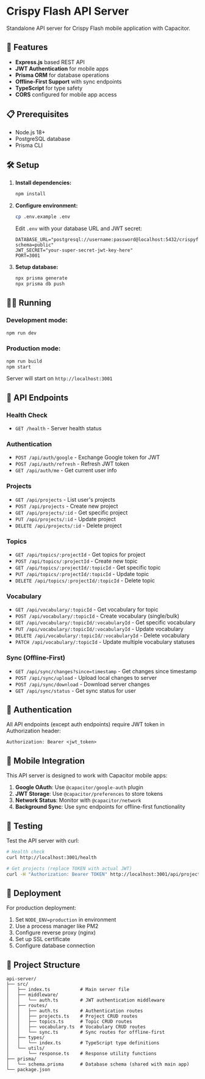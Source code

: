 # Crispy Flash API Server

Standalone API server for Crispy Flash mobile application with Capacitor.

## 🚀 Features

- **Express.js** based REST API
- **JWT Authentication** for mobile apps
- **Prisma ORM** for database operations
- **Offline-First Support** with sync endpoints
- **TypeScript** for type safety
- **CORS** configured for mobile app access

## 📋 Prerequisites

- Node.js 18+
- PostgreSQL database
- Prisma CLI

## 🛠️ Setup

1. **Install dependencies:**
   ```bash
   npm install
   ```

2. **Configure environment:**
   ```bash
   cp .env.example .env
   ```

   Edit `.env` with your database URL and JWT secret:
   ```env
   DATABASE_URL="postgresql://username:password@localhost:5432/crispyflash?schema=public"
   JWT_SECRET="your-super-secret-jwt-key-here"
   PORT=3001
   ```

3. **Setup database:**
   ```bash
   npx prisma generate
   npx prisma db push
   ```

## 🏃‍♂️ Running

### Development mode:
```bash
npm run dev
```

### Production mode:
```bash
npm run build
npm start
```

Server will start on `http://localhost:3001`

## 🔗 API Endpoints

### Health Check
- `GET /health` - Server health status

### Authentication
- `POST /api/auth/google` - Exchange Google token for JWT
- `POST /api/auth/refresh` - Refresh JWT token
- `GET /api/auth/me` - Get current user info

### Projects
- `GET /api/projects` - List user's projects
- `POST /api/projects` - Create new project
- `GET /api/projects/:id` - Get specific project
- `PUT /api/projects/:id` - Update project
- `DELETE /api/projects/:id` - Delete project

### Topics
- `GET /api/topics/:projectId` - Get topics for project
- `POST /api/topics/:projectId` - Create new topic
- `GET /api/topics/:projectId/:topicId` - Get specific topic
- `PUT /api/topics/:projectId/:topicId` - Update topic
- `DELETE /api/topics/:projectId/:topicId` - Delete topic

### Vocabulary
- `GET /api/vocabulary/:topicId` - Get vocabulary for topic
- `POST /api/vocabulary/:topicId` - Create vocabulary (single/bulk)
- `GET /api/vocabulary/:topicId/:vocabularyId` - Get specific vocabulary
- `PUT /api/vocabulary/:topicId/:vocabularyId` - Update vocabulary
- `DELETE /api/vocabulary/:topicId/:vocabularyId` - Delete vocabulary
- `PATCH /api/vocabulary/:topicId` - Update multiple vocabulary statuses

### Sync (Offline-First)
- `GET /api/sync/changes?since=timestamp` - Get changes since timestamp
- `POST /api/sync/upload` - Upload local changes to server
- `POST /api/sync/download` - Download server changes
- `GET /api/sync/status` - Get sync status for user

## 🔐 Authentication

All API endpoints (except auth endpoints) require JWT token in Authorization header:

```
Authorization: Bearer <jwt_token>
```

## 📱 Mobile Integration

This API server is designed to work with Capacitor mobile apps:

1. **Google OAuth**: Use `@capacitor/google-auth` plugin
2. **JWT Storage**: Use `@capacitor/preferences` to store tokens
3. **Network Status**: Monitor with `@capacitor/network`
4. **Background Sync**: Use sync endpoints for offline-first functionality

## 🧪 Testing

Test the API server with curl:

```bash
# Health check
curl http://localhost:3001/health

# Get projects (replace TOKEN with actual JWT)
curl -H "Authorization: Bearer TOKEN" http://localhost:3001/api/projects
```

## 🚀 Deployment

For production deployment:

1. Set `NODE_ENV=production` in environment
2. Use a process manager like PM2
3. Configure reverse proxy (nginx)
4. Set up SSL certificate
5. Configure database connection

## 📁 Project Structure

```
api-server/
├── src/
│   ├── index.ts           # Main server file
│   ├── middleware/
│   │   └── auth.ts        # JWT authentication middleware
│   ├── routes/
│   │   ├── auth.ts        # Authentication routes
│   │   ├── projects.ts    # Project CRUD routes
│   │   ├── topics.ts      # Topic CRUD routes
│   │   ├── vocabulary.ts  # Vocabulary CRUD routes
│   │   └── sync.ts        # Sync routes for offline-first
│   ├── types/
│   │   └── index.ts       # TypeScript type definitions
│   └── utils/
│       └── response.ts    # Response utility functions
├── prisma/
│   └── schema.prisma      # Database schema (shared with main app)
└── package.json